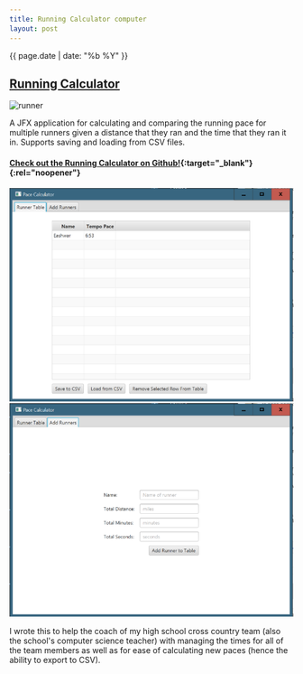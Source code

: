 ```yaml
---
title: Running Calculator computer
layout: post
---
```

{{ page.date | date: "%b %Y" }}
## [Running Calculator]({{page.url}})

![runner](/images/running-calc-icon.png)

A JFX application for calculating and comparing the running pace for multiple runners given a distance that they ran and the time that they ran it in. Supports saving and loading from CSV files.

<!--more-->

#### [**Check out the Running Calculator on Github!**](https://github.com/eashwar/running-calculator){:target="_blank"}{:rel="noopener"}


![screenshot-1](/images/running-calc-1.png) ![screenshot-2](/images/running-calc-2.png)

I wrote this to help the coach of my high school cross country team (also the school's computer science teacher) with managing the times for all of the team members as well as for ease of calculating new paces (hence the ability to export to CSV).
